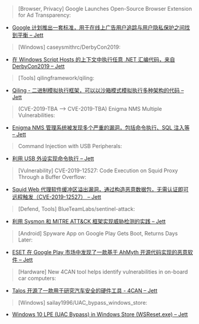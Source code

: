 > [Browser, Privacy] Google Launches Open-Source Browser Extension for Ad Transparency: 


* [Google 计划推出一套标准，用于在线上广告用户追踪与用户隐私保护之间找到平衡 – Jett](https://threatpost.com/google-launches-open-source-browser-extension-for-ad-transparency/147634/)



> [Windows] caseysmithrc/DerbyCon2019: 


* [在 Windows Script Hosts 的上下文中执行任意 .NET 汇编代码，来自 DerbyCon2019 – Jett](https://github.com/caseysmithrc/DerbyCon2019)



> [Tools] qilingframework/qiling: 


* [Qiling - 二进制模拟执行框架，可以以沙箱模式模拟执行多种架构的代码 – Jett](https://github.com/qilingframework/qiling)



> (CVE-2019-TBA –> CVE-2019-TBA) Enigma NMS Multiple Vulnerabilities: 


* [Enigma NMS 管理系统被发现多个严重的漏洞，包括命令执行、SQL 注入等 – Jett](https://mogozobo.com/?p=3647)



> Command Injection with USB Peripherals: 

* [利用 USB 外设实现命令执行 – Jett](https://carvesystems.com/news/command-injection-with-usb-peripherals/)



> [Vulnerability] CVE-2019-12527: Code Execution on Squid Proxy Through a Buffer Overflow: 


* [Squid Web 代理软件缓冲区溢出漏洞，通过构造恶意数据包，无需认证即可远程触发（CVE-2019-12527） – Jett]()



> [Defend, Tools] BlueTeamLabs/sentinel-attack: 


* [利用 Sysmon 和 MITRE ATT&CK 框架实现威胁检测的实践 – Jett](https://github.com/BlueTeamLabs/sentinel-attack)



> [Android] Spyware App on Google Play Gets Boot, Returns Days Later: 


* [ESET 在 Google Play 市场中发现了一款基于 AhMyth 开源代码实现的恶意软件 – Jett](https://threatpost.com/spyware-app-on-google-play-gets-boot-returns-days-later/147618/)



> [Hardware] New 4CAN tool helps identify vulnerabilities in on-board car computers: 


* [Talos 开源了一款用于研究汽车安全的硬件工具 - 4CAN – Jett](http://feedproxy.google.com/~r/feedburner/Talos/~3/mDuP_ubufN8/new-4can-tool-helps-identify.html)



> [Windows] sailay1996/UAC_bypass_windows_store: 


* [Windows 10 LPE (UAC Bypass) in Windows Store (WSReset.exe) – Jett](https://github.com/sailay1996/UAC_bypass_windows_store)